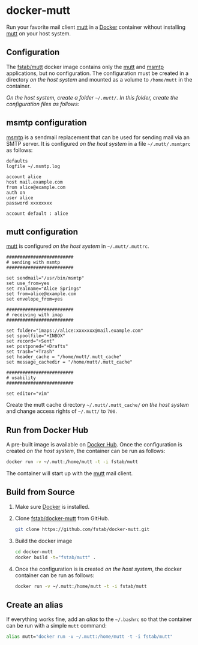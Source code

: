 docker-mutt
===========

Run your favorite mail client [mutt](http://www.mutt.org) in a [Docker](http://docker.io) container without installing [mutt](http://www.mutt.org) on your host system.

Configuration
-------------

The [fstab/mutt](https://registry.hub.docker.com/u/fstab/mutt) docker image contains only the [mutt](http://www.mutt.org) and [msmtp](http://msmtp.sourceforge.net/) applications, but no configuration. The configuration must be created in a directory _on the host system_ and mounted as a volume to `/home/mutt` in the container.

*On the host system, create a folder `~/.mutt/`. In this folder, create the configuration files as follows:*

msmtp configuration
-------------------

[msmtp](http://msmtp.sourceforge.net/) is a sendmail replacement that can be used for sending mail via an SMTP server. It is configured _on the host system_ in a file `~/.mutt/.msmtprc` as follows:

```
defaults
logfile ~/.msmtp.log

account alice
host mail.example.com
from alice@example.com
auth on
user alice
password xxxxxxxx

account default : alice
```

mutt configuration
------------------

[mutt](http://www.mutt.org) is configured _on the host system_ in `~/.mutt/.muttrc`. 

```
#########################
# sending with msmtp
#########################

set sendmail="/usr/bin/msmtp"
set use_from=yes
set realname="Alice Springs"
set from=alice@example.com
set envelope_from=yes

#########################
# receiving with imap
#########################

set folder="imaps://alice:xxxxxxx@mail.example.com"
set spoolfile="+INBOX"
set record="+Sent"
set postponed="+Drafts"
set trash="+Trash"
set header_cache = "/home/mutt/.mutt_cache"
set message_cachedir = "/home/mutt/.mutt_cache"

#########################
# usability
#########################

set editor="vim"
```

Create the mutt cache directory `~/.mutt/.mutt_cache/` _on the host system_ and change access rights of `~/.mutt/` to `700`.

Run from Docker Hub
-------------------

A pre-built image is available on [Docker Hub](https://registry.hub.docker.com/u/fstab/mutt). Once the configuration is created _on the host system_, the container can be run as follows:

```bash
docker run -v ~/.mutt:/home/mutt -t -i fstab/mutt
```

The container will start up with the [mutt](http://www.mutt.org) mail client.

Build from Source
-----------------

1. Make sure [Docker](https://www.docker.com) is installed.
2. Clone [fstab/docker-mutt](https://github.com/fstab/docker-mutt) from GitHub.
   
   ```bash
   git clone https://github.com/fstab/docker-mutt.git
   ```
3. Build the docker image
   
   ```bash
   cd docker-mutt
   docker build -t="fstab/mutt" .
   ```
   
4. Once the configuration is is created _on the host system_, the docker container can be run as follows:
   
   ```bash
   docker run -v ~/.mutt:/home/mutt -t -i fstab/mutt
   ```

Create an alias
---------------

If everything works fine, add an _alias_ to the `~/.bashrc` so that the container can be run with a simple `mutt` command:

```bash
alias mutt="docker run -v ~/.mutt:/home/mutt -t -i fstab/mutt"
```
